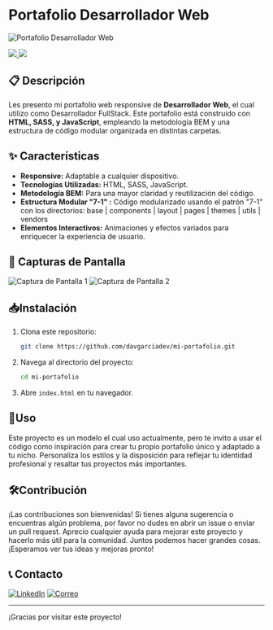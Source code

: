 # Portafolio Desarrollador Web

![Portafolio Desarrollador Web](https://github.com/davgarciadev/mi-portafolio/assets/174006710/b6259d1e-9086-4c6a-8ee8-d14481818d01)


<a href="https://github.com/davgarciadev/mi-portafolio" target="_blank">
<img src="https://img.shields.io/badge/C%C3%93DIGO-80ffaa?style=for-the-badge&logo=github&logoColor=black">
</a>
<a href="https://davgarcia.dev" target="_blank">
<img src="https://img.shields.io/badge/-Visitar%20Sitio-green?style=for-the-badge&color=3fFD7f">
</a>

## 📋 Descripción

<p>
    Les presento mi portafolio web responsive de <strong>Desarrollador Web</strong>, el cual utilizo como Desarrollador FullStack. 
    Este portafolio está construido con <strong>HTML, SASS, y JavaScript</strong>, empleando la metodología BEM y una estructura de código modular organizada en distintas carpetas.
</p>

## ✨ Características

- **Responsive:** Adaptable a cualquier dispositivo.
- **Tecnologías Utilizadas:** HTML, SASS, JavaScript.
- **Metodología BEM:** Para una mayor claridad y reutilización del código.
- **Estructura Modular "7-1" :** Código modularizado usando el patrón "7-1" con los directorios: base | components | layout | pages | themes | utils | vendors
- **Elementos Interactivos:** Animaciones y efectos variados para enriquecer la experiencia de usuario.

## 📸 Capturas de Pantalla


![Captura de Pantalla 1](https://github.com/davgarciadev/mi-portafolio/assets/174006710/55a71d83-b0b1-4dd1-9ce2-4eb4808cbcf3)
![Captura de Pantalla 2](https://via.placeholder.com/800x400)

## 📥Instalación

1. Clona este repositorio:
    ```sh
    git clone https://github.com/davgarciadev/mi-portafolio.git
    ```
2. Navega al directorio del proyecto:
    ```sh
    cd mi-portafolio
    ```
3. Abre `index.html` en tu navegador.

## 🚀Uso

Este proyecto es un modelo el cual uso actualmente, pero te invito a usar el código como inspiración para crear tu propio portafolio único y adaptado a tu nicho. Personaliza los estilos y la disposición para reflejar tu identidad profesional y resaltar tus proyectos más importantes. 

## 🛠️Contribución

¡Las contribuciones son bienvenidas! Si tienes alguna sugerencia o encuentras algún problema, por favor no dudes en abrir un issue o enviar un pull request. Aprecio cualquier ayuda para mejorar este proyecto y hacerlo más útil para la comunidad. Juntos podemos hacer grandes cosas. ¡Esperamos ver tus ideas y mejoras pronto!

## 📞 Contacto

[![LinkedIn](https://img.shields.io/badge/-LinkedIn-blue?style=for-the-badge&logo=linkedin)](https://www.linkedin.com/in/davgarciadev/)
[![Correo](https://img.shields.io/badge/-Correo%20Electrónico-green?style=for-the-badge&logo=gmail&logoColor=white)](hola@davgarcia.dev)

---

¡Gracias por visitar este proyecto!
